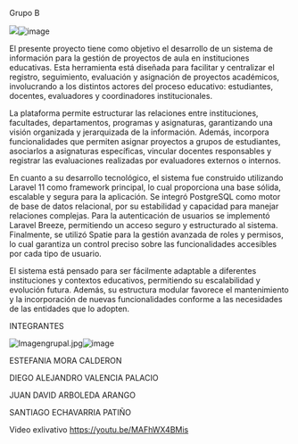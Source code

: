 Grupo B

<img src="blob:https://web.whatsapp.com/140a6535-ae77-4426-9a7c-3a01608189c1"/>![image](https://github.com/user-attachments/assets/305b2f6d-1f61-41b1-8b9e-626c942459ef)


El presente proyecto tiene como objetivo el desarrollo de un sistema de información para la gestión de proyectos de aula en instituciones educativas. Esta herramienta está diseñada para facilitar y centralizar el registro, seguimiento, evaluación y asignación de proyectos académicos, involucrando a los distintos actores del proceso educativo: estudiantes, docentes, evaluadores y coordinadores institucionales.

La plataforma permite estructurar las relaciones entre instituciones, facultades, departamentos, programas y asignaturas, garantizando una visión organizada y jerarquizada de la información. Además, incorpora funcionalidades que permiten asignar proyectos a grupos de estudiantes, asociarlos a asignaturas específicas, vincular docentes responsables y registrar las evaluaciones realizadas por evaluadores externos o internos.

En cuanto a su desarrollo tecnológico, el sistema fue construido utilizando Laravel 11 como framework principal, lo cual proporciona una base sólida, escalable y segura para la aplicación. Se integró PostgreSQL como motor de base de datos relacional, por su estabilidad y capacidad para manejar relaciones complejas. Para la autenticación de usuarios se implementó Laravel Breeze, permitiendo un acceso seguro y estructurado al sistema. Finalmente, se utilizó Spatie para la gestión avanzada de roles y permisos, lo cual garantiza un control preciso sobre las funcionalidades accesibles por cada tipo de usuario.

El sistema está pensado para ser fácilmente adaptable a diferentes instituciones y contextos educativos, permitiendo su escalabilidad y evolución futura. Además, su estructura modular favorece el mantenimiento y la incorporación de nuevas funcionalidades conforme a las necesidades de las entidades que lo adopten.

INTEGRANTES

<img src="blob:chrome-untrusted://media-app/96cfb0e0-db77-4492-8d57-795033e7cdf4" alt="Imagengrupal.jpg"/>![image](https://github.com/user-attachments/assets/23d80cb8-2c52-43ad-9429-09bfe1eeeb6d)


ESTEFANIA MORA CALDERON

DIEGO ALEJANDRO VALENCIA PALACIO

JUAN DAVID ARBOLEDA ARANGO

SANTIAGO ECHAVARRIA PATIÑO

Video exlivativo https://youtu.be/MAFhWX4BMis
